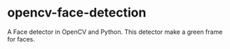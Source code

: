 # opencv-face-detection
<p> A Face detector in OpenCV and Python. This detector make a green frame for faces.
